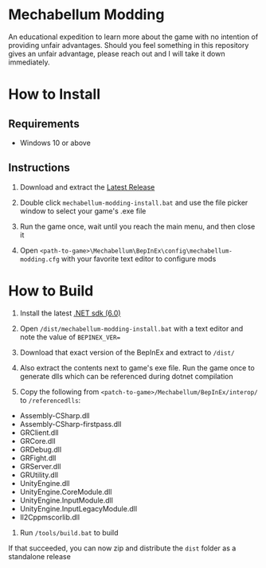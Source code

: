 # Mechabellum Modding

An educational expedition to learn more about the game with no intention of providing unfair advantages. Should you feel something in this repository gives an unfair advantage, please reach out and I will take it down immediately.

# How to Install

## Requirements

- Windows 10 or above

## Instructions

1. Download and extract the [Latest Release](https://github.com/toasterparty/mechabellum-modding/releases)

2. Double click `mechabellum-modding-install.bat` and use the file picker window to select your game's .exe file

3. Run the game once, wait until you reach the main menu, and then close it

4. Open `<path-to-game>\Mechabellum\BepInEx\config\mechabellum-modding.cfg` with your favorite text editor to configure mods

# How to Build

1. Install the latest [.NET sdk (6.0)](https://dotnet.microsoft.com/en-us/)

1. Open `/dist/mechabellum-modding-install.bat` with a text editor and note the value of `BEPINEX_VER=`

1. Download that exact version of the BepInEx and extract to `/dist/`

1. Also extract the contents next to game's exe file. Run the game once to generate dlls which can be referenced during dotnet compilation

1. Copy the following from `<patch-to-game>/Mechabellum/BepInEx/interop/` to `/referencedlls`:

- Assembly-CSharp.dll
- Assembly-CSharp-firstpass.dll
- GRClient.dll
- GRCore.dll
- GRDebug.dll
- GRFight.dll
- GRServer.dll
- GRUtility.dll
- UnityEngine.dll
- UnityEngine.CoreModule.dll
- UnityEngine.InputModule.dll
- UnityEngine.InputLegacyModule.dll
- Il2Cppmscorlib.dll

1. Run `/tools/build.bat` to build

If that succeeded, you can now zip and distribute the `dist` folder as a standalone release
